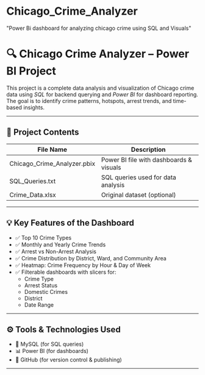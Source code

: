 # Chicago_Crime_Analyzer
"Power Bi dashboard for analyzing  chicago crime using SQL and Visuals"
# 🔍 Chicago Crime Analyzer – Power BI Project

This project is a complete data analysis and visualization of Chicago crime data using *SQL* for backend querying and *Power BI* for dashboard reporting.  
The goal is to identify crime patterns, hotspots, arrest trends, and time-based insights.

---

## 📁 Project Contents

| File Name                      | Description                                 |
|-------------------------------|---------------------------------------------|
| Chicago_Crime_Analyzer.pbix | Power BI file with dashboards & visuals     |
| SQL_Queries.txt             | SQL queries used for data analysis          |
| Crime_Data.xlsx             | Original dataset (optional)                 |

---

## 💡 Key Features of the Dashboard

- ✅ Top 10 Crime Types
- ✅ Monthly and Yearly Crime Trends
- ✅ Arrest vs Non-Arrest Analysis
- ✅ Crime Distribution by District, Ward, and Community Area
- ✅ Heatmap: Crime Frequency by Hour & Day of Week
- ✅ Filterable dashboards with slicers for:
  - Crime Type
  - Arrest Status
  - Domestic Crimes
  - District
  - Date Range

---

## ⚙ Tools & Technologies Used

- 🐬 MySQL (for SQL queries)
- 📊 Power BI (for dashboards)
- 📁 GitHub (for version control & publishing)

---


